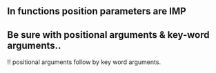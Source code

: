 ## In functions position parameters are IMP

## Be sure with positional arguments & key-word arguments..

!! positional arguments follow by key word arguments.